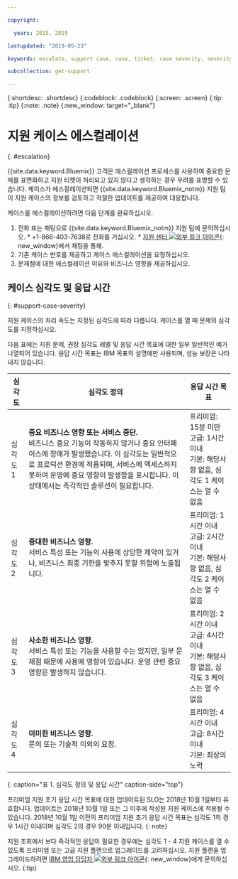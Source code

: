 ```yaml
---

copyright:

  years: 2015, 2019

lastupdated: "2019-05-23"

keywords: escalate, support case, case, ticket, case severity, severity 

subcollection: get-support

---
```



{:shortdesc: .shortdesc}
{:codeblock: .codeblock}
{:screen: .screen}
{:tip: .tip}
{:note: .note}
{:new_window: target="_blank"}


# 지원 케이스 에스컬레이션
{: #escalation}

{{site.data.keyword.Bluemix}} 고객은 에스컬레이션 프로세스를 사용하여 중요한 문제를 표면화하고 지원 티켓이 처리되고 있지 않다고 생각하는 경우 우려를 표명할 수 있습니다. 케이스가 에스컬레이션되면 {{site.data.keyword.Bluemix_notm}} 지원 팀이 지원 케이스의 정보를 검토하고 적절한 업데이트를 제공하여 대응합니다.

 케이스를 에스컬레이션하려면 다음 단계를 완료하십시오.

  1. 전화 또는 채팅으로 {{site.data.keyword.Bluemix_notm}} 지원 팀에 문의하십시오.
    * +1-866-403-7638로 전화를 거십시오.
    * [지원 센터 ![외부 링크 아이콘](../icons/launch-glyph.svg "외부 링크 아이콘")](https://{DomainName}/unifiedsupport/supportcenter){: new_window}에서 채팅을 통해.
  2. 기존 케이스 번호를 제공하고 케이스 에스컬레이션을 요청하십시오.
  3. 문제점에 대한 에스컬레이션 이유와 비즈니스 영향을 제공하십시오.

## 케이스 심각도 및 응답 시간
{: #support-case-severity}

지원 케이스의 처리 속도는 지정된 심각도에 따라 다릅니다. 케이스를 열 때 문제의 심각도를 지정하십시오.

다음 표에는 지원 문제, 권장 심각도 레벨 및 응답 시간 목표에 대한 일부 일반적인 예가 나열되어 있습니다. 응답 시간 목표는 IBM 목표의 설명에만 사용되며, 성능 보장은 나타내지 않습니다.

|심각도 |심각도 정의 |응답 시간 목표 |
|-----|------- | ----- |
|심각도 1 |<strong>중요 비즈니스 영향 또는 서비스 중단.</strong> <br> 비즈니스 중요 기능이 작동하지 않거나 중요 인터페이스에 장애가 발생했습니다. 이 심각도는 일반적으로 프로덕션 환경에 적용되며, 서비스에 액세스하지 못하여 운영에 중요 영향이 발생함을 표시합니다. 이 상태에서는 즉각적인 솔루션이 필요합니다. |프리미엄: 15분 미만 <br> 고급: 1시간 이내 <br> 기본: 해당사항 없음, 심각도 1 케이스는 열 수 없음 |
|심각도 2 |<strong>중대한 비즈니스 영향.</strong> <br> 서비스 특성 또는 기능의 사용에 상당한 제약이 있거나, 비즈니스 최종 기한을 맞추지 못할 위험에 노출됩니다. |프리미엄: 1시간 이내 <br> 고급: 2시간 이내 <br> 기본: 해당사항 없음, 심각도 2 케이스는 열 수 없음 |
|심각도 3 |<strong>사소한 비즈니스 영향.</strong> <br> 서비스 특성 또는 기능을 사용할 수는 있지만, 일부 문제점 때문에 사용에 영향이 있습니다. 운영 관련 중요 영향은 발생하지 않습니다. |프리미엄: 2시간 이내 <br> 고급: 4시간 이내 <br> 기본: 해당사항 없음, 심각도 3 케이스는 열 수 없음 |
|심각도 4 |<strong>미미한 비즈니스 영향.</strong> <br> 문의 또는 기술적 이외의 요청. |프리미엄: 4시간 이내 <br> 고급: 8시간 이내 <br> 기본: 최상의 노력 |
{: caption="표 1. 심각도 정의 및 응답 시간" caption-side="top"}

프리미엄 지원 초기 응답 시간 목표에 대한 업데이트된 SLO는 2018년 10월 1일부터 유효합니다. 업데이트는 2018년 10월 1일 또는 그 이후에 작성된 지원 케이스에 적용될 수 있습니다. 2018년 10월 1일 이전의 프리미엄 지원 초기 응답 시간 목표는 심각도 1의 경우 1시간 이내이며 심각도 2의 경우 90분 이내입니다.
{: note}

지원 조회에서 보다 즉각적인 응답이 필요한 경우에는 심각도 1 - 4 지원 케이스를 열 수 있도록 프리미엄 또는 고급 지원 플랜으로 업그레이드를 고려하십시오. 지원 플랜을 업그레이드하려면 [IBM 영업 담당자 ![외부 링크 아이콘](../icons/launch-glyph.svg "외부 링크 아이콘")](https://www.ibm.com/contact/us/en/?lnk=flg-cont-usen){: new_window}에게 문의하십시오.
{:tip}

